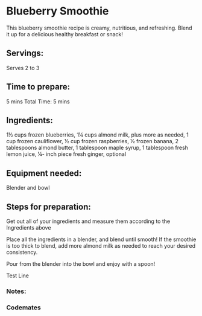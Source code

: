 # Blueberry Smoothie
This blueberry smoothie recipe is creamy, nutritious, and refreshing. Blend it up for a
delicious healthy breakfast or snack!

## Servings: 
Serves 2 to 3

## Time to prepare: 
5 mins Total Time:  5 mins

## Ingredients:
1½ cups frozen blueberries,
1¼ cups almond milk, plus more as needed,
1 cup frozen cauliflower,
½ cup frozen raspberries,
½ frozen banana,
2 tablespoons almond butter,
1 tablespoon maple syrup,
1 tablespoon fresh lemon juice,
¼- inch piece fresh ginger, optional

## Equipment needed:
Blender and bowl

## Steps for preparation:

Get out all of your ingredients and measure them according to the Ingredients above

Place all the ingredients in a blender, and blend until smooth! If the smoothie is too thick to blend, add more almond milk as needed to reach your desired consistency.

Pour from the blender into the bowl and enjoy with a spoon!

Test Line

### Notes:



### Codemates #
